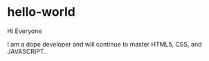 # hello-world

Hi Everyone

I am a dope developer and will continue to master HTML5, CSS, and JAVASCRIPT.

